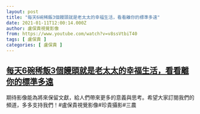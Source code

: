 ```yaml
---
layout: post
title: "每天6碗稀飯3個饅頭就是老太太的幸福生活，看看離你的標準多遠"
date: 2021-01-11T12:00:14.000Z
author: 盧保貴視覺影像
from: https://www.youtube.com/watch?v=v8ssVtbiT40
tags: [ 盧保貴 ]
categories: [ 盧保貴 ]
---
```

<!--1610366414000-->
[每天6碗稀飯3個饅頭就是老太太的幸福生活，看看離你的標準多遠](https://www.youtube.com/watch?v=v8ssVtbiT40)
------

<div>
期待影像能為將來保留文獻，給人們帶來更多的意義與思考。希望大家訂閱我們的頻道，多多支持我們！#盧保貴視覺影像#珍貴攝影#三農
</div>
